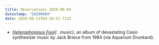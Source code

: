 ```yaml
---
title: Observations 2020-08-04
datestamp: "20200804"
date: 2020-08-13T04:10:57.712Z
---
```

- *[Heterophonious Fool](https://aquariumdrunkard.com/2020/07/17/jack-briece-heterophonious-fool/){: .music}*, an album of devastating Casio synthesizer music by Jack Briece from 1984 (via Aquarium Drunkard).